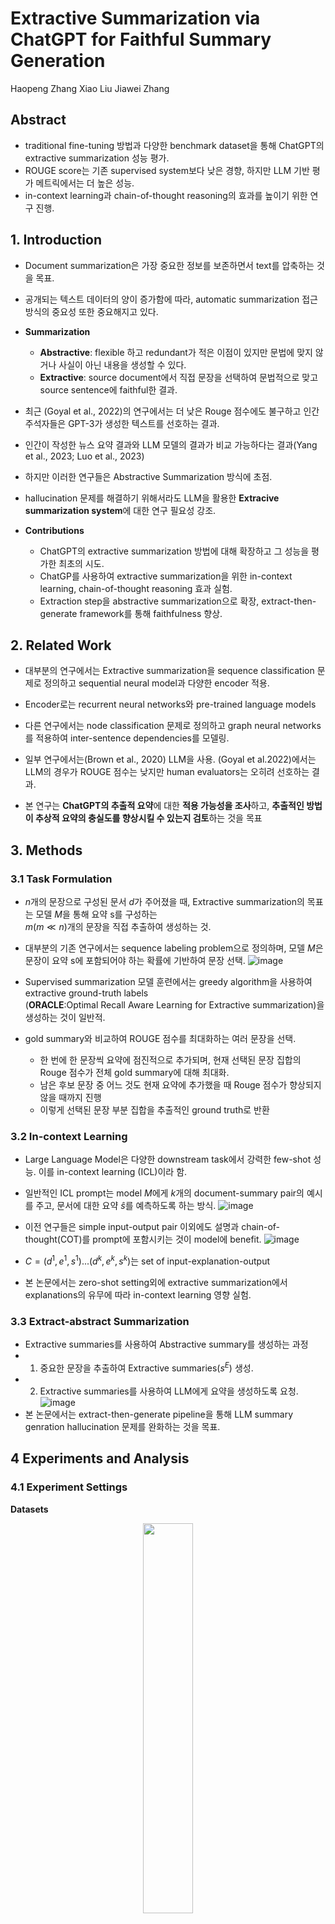 # Extractive Summarization via ChatGPT for Faithful Summary Generation
Haopeng Zhang Xiao Liu Jiawei Zhang

## Abstract
- traditional fine-tuning 방법과 다양한 benchmark dataset을 통해 ChatGPT의 extractive summarization 성능 평가.
- ROUGE score는 기존 supervised system보다 낮은 경향, 하지만 LLM 기반 평가 메트릭에서는 더 높은 성능.
- in-context learning과 chain-of-thought reasoning의 효과를 높이기 위한 연구 진행.
  
## 1. Introduction
- Document summarization은 가장 중요한 정보를 보존하면서 text를 압축하는 것을 목표.
  
- 공개되는 텍스트 데이터의 양이 증가함에 따라, automatic summarization 접근 방식의 중요성 또한 중요해지고 있다.
- **Summarization**
  - **Abstractive**: flexible 하고 redundant가 적은 이점이 있지만 문법에 맞지 않거나 사실이 아닌 내용을 생성할 수 있다.
  - **Extractive**: source document에서 직접 문장을 선택하여 문법적으로 맞고 source sentence에 faithful한 결과.
- 최근 (Goyal et al., 2022)의 연구에서는 더 낮은 Rouge 점수에도 불구하고 인간 주석자들은 GPT-3가 생성한 텍스트를 선호하는 결과.
- 인간이 작성한 뉴스 요약 결과와 LLM 모델의 결과가 비교 가능하다는 결과(Yang et al., 2023; Luo et al., 2023)
- 하지만 이러한 연구들은 Abstractive Summarization 방식에 초점.
- hallucination 문제를 해결하기 위해서라도 LLM을 활용한 **Extracive summarization system**에 대한 연구 필요성 강조.
- **Contributions**
  - ChatGPT의 extractive summarization 방법에 대해 확장하고 그 성능을 평가한 최초의 시도. 
  -  ChatGP를 사용하여 extractive summarization을 위한 in-context learning, chain-of-thought reasoning 효과 실험.
  -  Extraction step을 abstractive summarization으로 확장, extract-then-generate framework를 통해 faithfulness 향상.
## 2. Related Work
- 대부분의 연구에서는 Extractive summarization을 sequence classification 문제로 정의하고 sequential neural model과 다양한 encoder 적용.

- Encoder로는 recurrent neural networks와 pre-trained language models
- 다른 연구에서는 node classification 문제로 정의하고 graph neural networks를 적용하여 inter-sentence dependencies를 모델링.
- 일부 연구에서는(Brown et al., 2020) LLM을 사용. (Goyal et al.2022)에서는 LLM의 경우가 ROUGE 점수는 낮지만 human evaluators는 오히려 선호하는 결과.
- 본 연구는 **ChatGPT의 추출적 요약**에 대한 **적용 가능성을 조사**하고, **추출적인 방법이 추상적 요약의 충실도를 향상시킬 수 있는지 검토**하는 것을 목표
## 3. Methods

### 3.1 Task Formulation
- $n$개의 문장으로 구성된 문서 $d$가 주어졌을 때, Extractive summarization의 목표는 모델 $M$을 통해 요약 s를 구성하는 <br/>$m(m	\ll n)$개의 문장을 직접 추출하여 생성하는 것.
  
- 대부분의 기존 연구에서는 sequence labeling problem으로 정의하며, 모델 $M$은 문장이 요약 s에 포함되어야 하는 확률에 기반하여 문장 선택.
![image](https://github.com/in-sukim/NLP-Paper/assets/43094223/27d63474-9930-4e23-9550-a8e26d47d9f1)

- Supervised summarization 모델 훈련에서는 greedy algorithm을 사용하여 extractive ground-truth labels<br/>(**ORACLE**:Optimal Recall Aware Learning for Extractive summarization)을 생성하는 것이 일반적.
- gold summary와 비교하여 ROUGE 점수를 최대화하는 여러 문장을 선택.
  - 한 번에 한 문장씩 요약에 점진적으로 추가되며, 현재 선택된 문장 집합의 Rouge 점수가 전체 gold summary에 대해 최대화.
  - 남은 후보 문장 중 어느 것도 현재 요약에 추가했을 때 Rouge 점수가 향상되지 않을 때까지 진행
  - 이렇게 선택된 문장 부분 집합을 추출적인 ground truth로 반환
### 3.2 In-context Learning
- Large Language Model은 다양한 downstream task에서 강력한 few-shot 성능. 이를 in-context learning (ICL)이라 함.
  
- 일반적인 ICL prompt는 model $M$에게 $k$개의 document-summary pair의 예시를 주고, 문서에 대한 요약 $\hat{s}$를 예측하도록 하는 방식.
![image](https://github.com/in-sukim/NLP-Paper/assets/43094223/29b4bf76-9edb-4918-929d-dbefec397681)

- 이전 연구들은 simple input-output pair 이외에도 설명과 chain-of-thought(COT)를 prompt에 포함시키는 것이 model에 benefit.
![image](https://github.com/in-sukim/NLP-Paper/assets/43094223/37286315-6544-4907-b7ae-37d3bae1bbb1)
- $C = {(d^1,e^1,s^1)...(d^k,e^k,s^k)}$는 set of input-explanation-output
- 본 논문에서는 zero-shot setting외에 extractive summarization에서 explanations의 유무에 따라 in-context learning 영향 실험.
### 3.3 Extract-abstract Summarization
- Extractive summaries를 사용하여 Abstractive summary를 생성하는 과정
- 1. 중요한 문장을 추출하여 Extractive summaries($s^E$) 생성.
- 2. Extractive summaries를 사용하여 LLM에게 요약을 생성하도록 요청.<br/>
![image](https://github.com/in-sukim/NLP-Paper/assets/43094223/83d33da6-5839-4910-950a-d3cf05a93056)<br/>
- 본 논문에서는 extract-then-generate pipeline을 통해 LLM summary genration hallucination 문제를 완화하는 것을 목표.

## 4 Experiments and Analysis

### 4.1 Experiment Settings
**Datasets**<br/>
<p align="center">
  <img src= "https://github.com/in-sukim/NLP-Paper/assets/43094223/1fda19dc-512b-4218-8f68-d2db440033d1" align="center" width="40%" height="40%"> 
</p>

**Evaluation**
- ROUGE: 요약 성능 평가
- G-EVAL:GPT-based evaluation metric
- FactCC: 요약의 faithfulness 평가
- QuestEval: 요약의 faithfulness 평가
- 50개의 dev set에서 best prompt를 선택하고 각 데이터셋의 test set에서 1000개의 예제를 무작위로 추출하여 평가. <br/>
<p align="center">
  <img src= "https://github.com/in-sukim/NLP-Paper/assets/43094223/3d07a354-462c-4145-82a9-391959902aa6" align="center" width="50%" height="50%"> 
</p>


### 4.2 Experiments Results
- ROUGE-1/2 점수는 요약의 정보성을 측정하는데 사용, ROUGE-L 점수는 요약의 유창성을 평가.
![image](https://github.com/in-sukim/NLP-Paper/assets/43094223/fc173e78-4039-4748-9fa0-bd32cb0811b6)
- 상단 블록 MatchSum의 SOTA 점수 포함

- 하단 블록 BRIO의 SOTA 점수 포함
- Extractive, Abstractive 방법 모두 SOTA 모델보다 낮은 ROUGE 점수를 보이지만, G-EVAL에서는 더 높은 점수.
  - CNN/DM, PubMed에서 높은 성능, 다른 두개의 abstractive dataset에서는 낮은 성능
  - 이러한 결과는 데이터셋의 reference summaries의 편향과 ROUGE 점수의 한계 때문.
- ChatGPT와 SOTA 모델간의 ROUGE 점수의 차이가 extractive 세팅일 때 더 적다.
- in-context learning과 reasoning은 extractive summarization에 좋은 영향.
- XSum 데이터에서만 in-context learning 성능 저하 관찰. XSum 데이터셋의 짧은 ORACLE 특성 때문.
- COT 방법과 함께 패턴을 더 잘 이해할 수 있어 개선되는 결과.

### 4.3 Extract Then Generate
<p align="center">
  <img src= "https://github.com/in-sukim/NLP-Paper/assets/43094223/d760233f-ea31-4db9-821c-6ef65d5c2788)" align="center" width="70%" height="70%"> 
</p>

-  extract-then-generate framework의 효과를 검증.
- factual consistency 크게 향상.
- ChatGPT 기반 요약에서는 summary에 new content를 만드는 경향
- 하지만 extract-then-generate framework는 문서로부터 추출된 중요한 문장을 활용하여 이러한 경향을 효과적으로 완화.
- ORACLE을 활용한 경우와 유사한 summary faithfulness 개선을 보여줌.
- ORACLE-Abs을 사용한 경우가 ChatGPUT의 ROUGE 점수 측면에서 가장 크게 향상.
- extract-then-generate framework의 경우 extractive summaries의 성능에 크게 의존
  - summary faithfulness를 효과적으로 개선하면 더 나은 성능.
  
### 4.4 Positional Bias
- extractive summarization의 Lead bias
  - 뉴스 분야: 기사 초반부 가장 중요한 정보를 포함하는 경우 많다.
  - LLM들이 extractive summarization에서 문장의 위치와 같은 superficial features에 의존할 수 있다.
<p align="center">
  <img src= "https://github.com/in-sukim/NLP-Paper/assets/43094223/fb12eae0-0fe3-4acf-9ff5-0f3def9e0259" align="center" width="40%" height="40%"> 
</p>


## 5 Conclusion
- 4개의 벤치마크 데이터셋을 기반으로 ChatGPT의 extractive summrization의 성능 평가.
- 그 결과 강력한 잠재력, extract-generate framework를 사용하여 사실적인 요약을 생성할 수 있는 가능성
